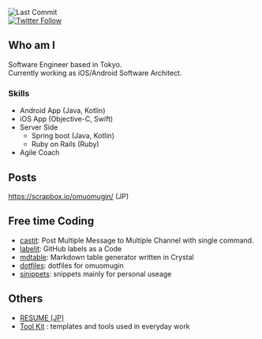 ![Last Commit](https://img.shields.io/github/last-commit/omuomugin/omuomugin)  
[![Twitter Follow](https://img.shields.io/twitter/follow/omuomugin?style=social)](https://twitter.com/omuomugin)

## Who am I
Software Engineer based in Tokyo.  
Currently working as iOS/Android Software Architect.

### Skills
- Android App (Java, Kotlin)
- iOS App (Objective-C, Swift)
- Server Side
  - Spring boot (Java, Kotlin)
  - Ruby on Rails (Ruby)
- Agile Coach

## Posts
https://scrapbox.io/omuomugin/ (JP)

## Free time Coding
- [castit](https://github.com/omuomugin/castit): Post Multiple Message to Multiple Channel with single command.
- [labelit](https://github.com/omuomugin/labelit): GitHub labels as a Code
- [mdtable](https://github.com/omuomugin/mdtable): Markdown table generator written in Crystal
- [dotfiles](https://github.com/omuomugin/dotfiles): dotfiles for omuomugin
- [sinippets](https://github.com/omuomugin/snippets): snippets mainly for personal useage

## Others
- [RESUME (JP)](https://github.com/omuomugin/omuomugin/blob/master/RESUME.md)
- [Tool Kit](https://github.com/omuomugin/omuomugin/blob/master/toolkit) : templates and tools used in everyday work
